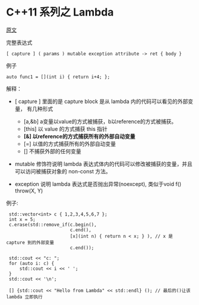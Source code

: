 # C++11 系列之 Lambda

[原文](http://www.cnblogs.com/haippy/archive/2013/05/31/3111560.html)

完整表达式
    
    [ capture ] ( params ) mutable exception attribute -> ret { body }

例子
    
    auto func1 = [](int i) { return i+4; };

解释：

* [ capture ] 里面的是 capture block 是从 lambda 内的代码可以看见的外部变量， 有几种形式  
   
  * [a,&b] a变量以value的方式被捕获，b以reference的方式被捕获。
  * [this] 以 value 的方式捕获 this 指针
  * **[&] 以reference的方式捕获所有的外部自动变量**
  * [=] 以值的方式捕获所有的外部自动变量
  * [] 不捕获外部的任何变量
  
* mutable 修饰符说明 lambda 表达式体内的代码可以修改被捕获的变量，并且可以访问被捕获对象的 non-const 方法。
  
* exception 说明 lambda 表达式是否抛出异常(noexcept), 类似于void f() throw(X, Y)

例子:

     std::vector<int> c { 1,2,3,4,5,6,7 };
     int x = 5;
     c.erase(std::remove_if(c.begin(), 
                            c.end(), 
                            [x](int n) { return n < x; } ), // x 是 capture 到的外部变量  
                            c.end());
 
     std::cout << "c: ";
     for (auto i: c) {
         std::cout << i << ' ';
     }
     std::cout << '\n';
     
     [] {std::cout << "Hello from Lambda" << std::endl} (); // 最后的()让该 lambda 立即执行
  
